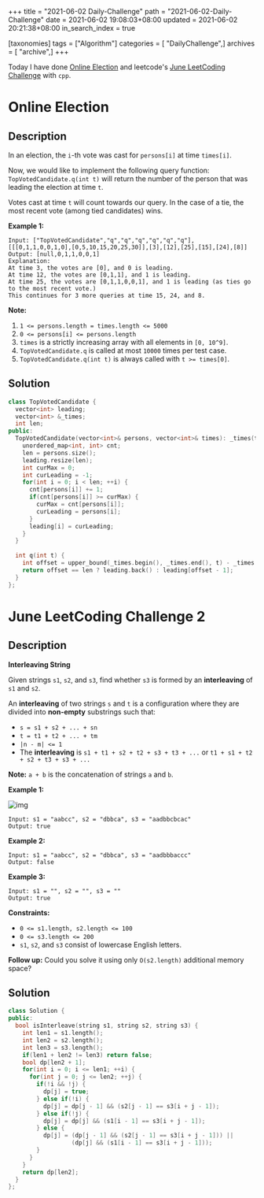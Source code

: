 +++
title = "2021-06-02 Daily-Challenge"
path = "2021-06-02-Daily-Challenge"
date = 2021-06-02 19:08:03+08:00
updated = 2021-06-02 20:21:38+08:00
in_search_index = true

[taxonomies]
tags = ["Algorithm"]
categories = [ "DailyChallenge",]
archives = [ "archive",]
+++

Today I have done [Online Election](https://leetcode.com/problems/online-election/description/) and leetcode's [June LeetCoding Challenge](https://leetcode.com/explore/challenge/card/june-leetcoding-challenge-2021/603/week-1-june-1st-june-7th/3765/) with `cpp`.

<!-- more -->

# Online Election

## Description

In an election, the `i`-th vote was cast for `persons[i]` at time `times[i]`.

Now, we would like to implement the following query function: `TopVotedCandidate.q(int t)` will return the number of the person that was leading the election at time `t`. 

Votes cast at time `t` will count towards our query. In the case of a tie, the most recent vote (among tied candidates) wins.

 

**Example 1:**

```
Input: ["TopVotedCandidate","q","q","q","q","q","q"], [[[0,1,1,0,0,1,0],[0,5,10,15,20,25,30]],[3],[12],[25],[15],[24],[8]]
Output: [null,0,1,1,0,0,1]
Explanation: 
At time 3, the votes are [0], and 0 is leading.
At time 12, the votes are [0,1,1], and 1 is leading.
At time 25, the votes are [0,1,1,0,0,1], and 1 is leading (as ties go to the most recent vote.)
This continues for 3 more queries at time 15, 24, and 8.
```

 

**Note:**

1. `1 <= persons.length = times.length <= 5000`
2. `0 <= persons[i] <= persons.length`
3. `times` is a strictly increasing array with all elements in `[0, 10^9]`.
4. `TopVotedCandidate.q` is called at most `10000` times per test case.
5. `TopVotedCandidate.q(int t)` is always called with `t >= times[0]`.

## Solution

``` cpp
class TopVotedCandidate {
  vector<int> leading;
  vector<int> &_times;
  int len;
public:
  TopVotedCandidate(vector<int>& persons, vector<int>& times): _times(times) {
    unordered_map<int, int> cnt;
    len = persons.size();
    leading.resize(len);
    int curMax = 0;
    int curLeading = -1;
    for(int i = 0; i < len; ++i) {
      cnt[persons[i]] += 1;
      if(cnt[persons[i]] >= curMax) {
        curMax = cnt[persons[i]];
        curLeading = persons[i];
      }
      leading[i] = curLeading;
    }
  }
  
  int q(int t) {
    int offset = upper_bound(_times.begin(), _times.end(), t) - _times.begin();
    return offset == len ? leading.back() : leading[offset - 1];
  }
};

```

# June LeetCoding Challenge 2

## Description

**Interleaving String**

Given strings `s1`, `s2`, and `s3`, find whether `s3` is formed by an **interleaving** of `s1` and `s2`.

An **interleaving** of two strings `s` and `t` is a configuration where they are divided into **non-empty** substrings such that:

- `s = s1 + s2 + ... + sn`
- `t = t1 + t2 + ... + tm`
- `|n - m| <= 1`
- The **interleaving** is `s1 + t1 + s2 + t2 + s3 + t3 + ...` or `t1 + s1 + t2 + s2 + t3 + s3 + ...`

**Note:** `a + b` is the concatenation of strings `a` and `b`.

 

**Example 1:**

![img](https://assets.leetcode.com/uploads/2020/09/02/interleave.jpg)

```
Input: s1 = "aabcc", s2 = "dbbca", s3 = "aadbbcbcac"
Output: true
```

**Example 2:**

```
Input: s1 = "aabcc", s2 = "dbbca", s3 = "aadbbbaccc"
Output: false
```

**Example 3:**

```
Input: s1 = "", s2 = "", s3 = ""
Output: true
```

 

**Constraints:**

- `0 <= s1.length, s2.length <= 100`
- `0 <= s3.length <= 200`
- `s1`, `s2`, and `s3` consist of lowercase English letters.

 

**Follow up:** Could you solve it using only `O(s2.length)` additional memory space?

## Solution

``` cpp
class Solution {
public:
  bool isInterleave(string s1, string s2, string s3) {
    int len1 = s1.length();
    int len2 = s2.length();
    int len3 = s3.length();
    if(len1 + len2 != len3) return false;
    bool dp[len2 + 1];
    for(int i = 0; i <= len1; ++i) {
      for(int j = 0; j <= len2; ++j) {
        if(!i && !j) {
          dp[j] = true;
        } else if(!i) {
          dp[j] = dp[j - 1] && (s2[j - 1] == s3[i + j - 1]);
        } else if(!j) {
          dp[j] = dp[j] && (s1[i - 1] == s3[i + j - 1]);
        } else {
          dp[j] = (dp[j - 1] && (s2[j - 1] == s3[i + j - 1])) ||
                  (dp[j] && (s1[i - 1] == s3[i + j - 1]));
        }
      }
    }
    return dp[len2];
  }
};
```

